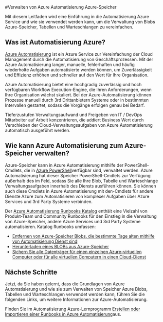 <properties
    pageTitle="Verwalten von Azure Automatisierung Azure-Speicher"
    description="Erfahren Sie, wie der Dienst Azure Automatisierung zur Azure-Speicher bei verwalten."
    services="storage, automation"
    documentationCenter=""
    authors="jodoglevy"
    manager="eamono"
    editor=""/>

<tags
    ms.service="storage"
    ms.workload="storage"
    ms.tgt_pltfrm="na"
    ms.devlang="na"
    ms.topic="article"
    ms.date="05/23/2016"
    ms.author="jolevy"/>



#<a name="managing-azure-storage-using-azure-automation"></a>Verwalten von Azure Automatisierung Azure-Speicher

Mit diesem Leitfaden wird eine Einführung in die Automatisierung Azure Service und wie sie verwendet werden kann, um die Verwaltung von Blobs Azure-Speicher, Tabellen und Warteschlangen zu vereinfachen.


## <a name="what-is-azure-automation"></a>Was ist Automatisierung Azure?

[Azure Automatisierung](https://azure.microsoft.com/services/automation/) ist ein Azure Service zur Vereinfachung der Cloud Management durch die Automatisierung von Geschäftsprozessen. Mit der Azure Automatisierung langer, manuelle, fehlerhaften und häufig wiederholte Aufgaben automatisierte werden können, um Zuverlässigkeit und Effizienz erhöhen und schneller auf den Wert für Ihre Organisation.

Azure Automatisierung bietet eine hochgradig zuverlässig und hoch verfügbaren Workflow Execution-Engine, die Ihren Anforderungen, wenn Ihre Organisation wächst skaliert. Bei der Azure-Automatisierung können Prozesse manuell durch 3rd Drittanbietern Systeme oder in bestimmten Intervallen gestartet, sodass die Vorgänge erfolgen genau bei Bedarf.

Tieferzustufen Verwaltungsaufwand und Freigeben von IT / DevOps Mitarbeiter auf Arbeit konzentrieren, die addiert Business Wert durch Verschieben der Cloud-Verwaltungsaufgaben von Azure Automatisierung automatisch ausgeführt werden.


## <a name="how-can-azure-automation-help-manage-azure-storage"></a>Wie kann Azure Automatisierung zum Azure-Speicher verwalten?

Azure-Speicher kann in Azure Automatisierung mithilfe der PowerShell-Cmdlets, die in [Azure PowerShell](https://msdn.microsoft.com/library/azure/jj156055.aspx)verfügbar sind, verwaltet werden. Azure Automatisierung hat dieser Speicher PowerShell-Cmdlets zur Verfügung außerhalb des im Feld, sodass Sie alle Ihre Blob, Tabelle und Warteschlange Verwaltungsaufgaben innerhalb des Diensts ausführen können. Sie können auch diese Cmdlets in Azure Automatisierung mit den-Cmdlets für andere Dienste Azure zum Automatisieren von komplexer Aufgaben über Azure Services und 3rd Party Systeme verbinden.

Der [Azure Automatisierung Runbooks Katalog](https://azure.microsoft.com/blog/2014/10/07/introducing-the-azure-automation-runbook-gallery/) enthält eine Vielzahl von Produkt-Team und Community Runbooks für den Einstieg in die Verwaltung von Azure-Speicher, andere Azure Services und 3rd Party Systeme automatisieren. Katalog Runbooks umfassen:

 * [Entfernen von Azure-Speicher Blobs, die bestimmte Tage alten mithilfe von Automatisierung Dienst sind](https://gallery.technet.microsoft.com/scriptcenter/Remove-Storage-Blobs-that-aae4b761)
 * [Herunterladen eines BLOBs aus Azure-Speicher](https://gallery.technet.microsoft.com/scriptcenter/a-Blob-from-Azure-Storage-6bc13745)
 * [Sichern Sie alle Datenträger für einen einzelnen Azure-virtuellen Computer oder für alle virtuellen Computern in einen Cloud-Dienst](https://gallery.technet.microsoft.com/scriptcenter/Backup-all-disks-for-a-ede940d5)


## <a name="next-steps"></a>Nächste Schritte

Jetzt, da Sie haben gelernt, dass die Grundlagen von Azure Automatisierung und wie sie zum Verwalten von Speicher Azure Blobs, Tabellen und Warteschlangen verwendet werden kann, führen Sie die folgenden Links, um weitere Informationen zur Azure-Automatisierung.

Finden Sie im Automatisierung Azure-Lernprogramm [Erstellen oder Importieren einer Runbooks in Azure Automatisierung](../automation/automation-creating-importing-runbook.md)aus.
 
